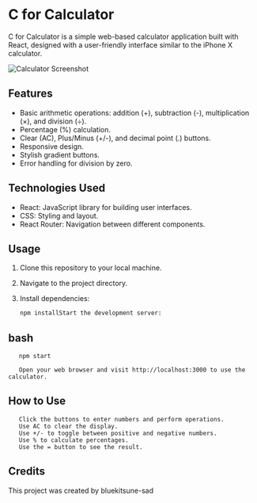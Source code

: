 # C for Calculator

C for Calculator is a simple web-based calculator application built with React, designed with a user-friendly interface similar to the iPhone X calculator.

![Calculator Screenshot](calculator-screenshot.png)

## Features

- Basic arithmetic operations: addition (+), subtraction (-), multiplication (×), and division (÷).
- Percentage (%) calculation.
- Clear (AC), Plus/Minus (+/-), and decimal point (.) buttons.
- Responsive design.
- Stylish gradient buttons.
- Error handling for division by zero.

## Technologies Used

- React: JavaScript library for building user interfaces.
- CSS: Styling and layout.
- React Router: Navigation between different components.

## Usage

1. Clone this repository to your local machine.
2. Navigate to the project directory.
3. Install dependencies:

   ```bash
   npm installStart the development server:

## bash

       npm start

       Open your web browser and visit http://localhost:3000 to use the calculator.

## How to Use

       Click the buttons to enter numbers and perform operations.
       Use AC to clear the display.
       Use +/- to toggle between positive and negative numbers.
       Use % to calculate percentages.
       Use the = button to see the result.

## Credits

This project was created by bluekitsune-sad
